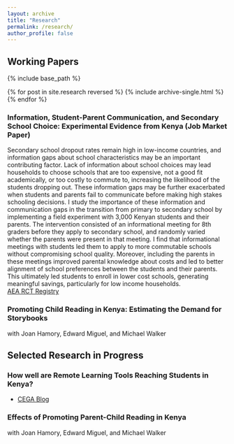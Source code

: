 ```yaml
---
layout: archive
title: "Research"
permalink: /research/
author_profile: false
---
```


## Working Papers
{% include base_path %}

{% for post in site.research reversed %}
  {% include archive-single.html %}
{% endfor %}

### Information, Student-Parent Communication, and Secondary School Choice: Experimental Evidence from Kenya **(Job Market Paper)**<br />
Secondary school dropout rates remain high in low-income countries, and information gaps about school characteristics may be an important contributing factor. Lack of information about school choices may lead households to choose schools that are too expensive, not a good fit academically, or too costly to commute to, increasing the likelihood of the students dropping out. These information gaps may be further exacerbated when students and parents fail to communicate before making high stakes schooling decisions. I study the importance of these information and communication gaps in the transition from primary to secondary school by implementing a field experiment with 3,000 Kenyan students and their parents. The intervention consisted of an informational meeting for 8th graders before they apply to secondary school, and randomly varied whether the parents were present in that meeting. I find that informational meetings with students led them to apply to more commutable schools without compromising school quality. Moreover, including the parents in these meetings improved parental knowledge about costs and led to better alignment of school preferences between the students and their parents. This ultimately led students to enroll in lower cost schools, generating meaningful savings, particularly for low income households.<br />
[AEA RCT Registry](https://www.socialscienceregistry.org/trials/5517) 


### Promoting Child Reading in Kenya: Estimating the Demand for Storybooks 
with Joan Hamory, Edward Miguel, and Michael Walker

## Selected Research in Progress

### How well are Remote Learning Tools Reaching Students in Kenya? 
* [CEGA Blog](https://medium.com/center-for-effective-global-action/how-well-are-remote-learning-tools-reaching-students-in-kenya-d8c8461c7f88)

### Effects of Promoting Parent-Child Reading in Kenya 
with Joan Hamory, Edward Miguel, and Michael Walker

